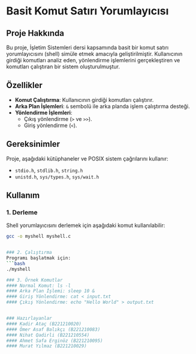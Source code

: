 # Basit Komut Satırı Yorumlayıcısı

## Proje Hakkında

Bu proje, İşletim Sistemleri dersi kapsamında basit bir komut satırı yorumlayıcısını (shell) simüle etmek amacıyla geliştirilmiştir. Kullanıcının girdiği komutları analiz eden, yönlendirme işlemlerini gerçekleştiren ve komutları çalıştıran bir sistem oluşturulmuştur.

## Özellikler

- **Komut Çalıştırma**: Kullanıcının girdiği komutları çalıştırır.
- **Arka Plan İşlemleri**: `&` sembolü ile arka planda işlem çalıştırma desteği.
- **Yönlendirme İşlemleri**:
  - Çıkış yönlendirme (`>` ve `>>`).
  - Giriş yönlendirme (`<`).

## Gereksinimler

Proje, aşağıdaki kütüphaneler ve POSIX sistem çağrılarını kullanır:

- `stdio.h`, `stdlib.h`, `string.h`
- `unistd.h`, `sys/types.h`, `sys/wait.h`

## Kullanım

### 1. Derleme
Shell yorumlayıcısını derlemek için aşağıdaki komut kullanılabilir:
```bash
gcc -o myshell myshell.c


### 2. Çalıştırma
Programı başlatmak için:
```bash
./myshell

### 3. Örnek Komutlar
#### Normal Komut: ls -l
#### Arka Plan İşlemi: sleep 10 &
#### Giriş Yönlendirme: cat < input.txt
#### Çıkış Yönlendirme: echo "Hello World" > output.txt


### Hazırlayanlar
#### Kadir Ataç (B221210020)
#### Ömer Asaf Balıkçı (B221210083)
#### Nihat Qadirli (B221210554)
#### Ahmet Safa Erginöz (B221210095)
#### Murat Yılmaz (B221210029)